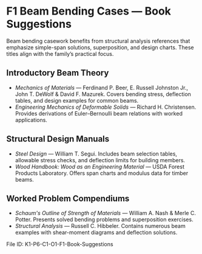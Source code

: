 # F1 Beam Bending Cases — Book Suggestions

Beam bending casework benefits from structural analysis references that emphasize simple-span solutions, superposition, and design charts. These titles align with the family’s practical focus.

## Introductory Beam Theory
- *Mechanics of Materials* — Ferdinand P. Beer, E. Russell Johnston Jr., John T. DeWolf & David F. Mazurek. Covers bending stress, deflection tables, and design examples for common beams.
- *Engineering Mechanics of Deformable Solids* — Richard H. Christensen. Provides derivations of Euler–Bernoulli beam relations with worked applications.

## Structural Design Manuals
- *Steel Design* — William T. Segui. Includes beam selection tables, allowable stress checks, and deflection limits for building members.
- *Wood Handbook: Wood as an Engineering Material* — USDA Forest Products Laboratory. Offers span charts and modulus data for timber beams.

## Worked Problem Compendiums
- *Schaum's Outline of Strength of Materials* — William A. Nash & Merle C. Potter. Presents solved bending problems and superposition exercises.
- *Structural Analysis* — Russell C. Hibbeler. Contains numerous beam examples with shear-moment diagrams and deflection solutions.

File ID: K1-P6-C1-O1-F1-Book-Suggestions
